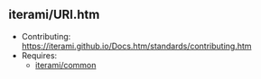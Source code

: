 iterami/URI.htm
---------------

* Contributing: https://iterami.github.io/Docs.htm/standards/contributing.htm
* Requires:
  * [iterami/common](https://github.com/iterami/common)
